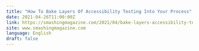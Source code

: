 ```yaml
---
title: "How To Bake Layers Of Accessibility Testing Into Your Process"
date: 2021-04-26T11:00:00Z
link: https://smashingmagazine.com/2021/04/bake-layers-accessibility-testing-process/?utm_medium=RSS&utm_source=news.12bit.vn
site: www.smashingmagazine.com
language: English
draft: false
---
```

